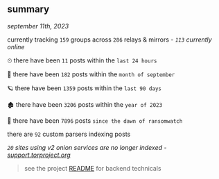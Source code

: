 
## summary
_september 11th, 2023_

currently tracking `159` groups across `286` relays & mirrors - _`113` currently online_

⏲ there have been `11` posts within the `last 24 hours`

🦈 there have been `182` posts within the `month of september`

🪐 there have been `1359` posts within the `last 90 days`

🏚 there have been `3206` posts within the `year of 2023`

🦕 there have been `7896` posts `since the dawn of ransomwatch`

there are `92` custom parsers indexing posts

_`20` sites using v2 onion services are no longer indexed - [support.torproject.org](https://support.torproject.org/onionservices/v2-deprecation/)_

> see the project [README](https://github.com/joshhighet/ransomwatch#ransomwatch--) for backend technicals
